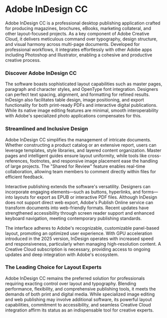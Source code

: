 # Adobe InDesign CC
Adobe InDesign CC is a professional desktop publishing application crafted for producing magazines, brochures, eBooks, marketing collateral, and other layout-focused projects. As a key component of Adobe Creative Cloud, it delivers meticulous command over typography, design structure, and visual harmony across multi-page documents. Developed for professional workflows, it integrates effortlessly with other Adobe apps including Photoshop and Illustrator, enabling a cohesive and productive creative process.

### **Discover Adobe InDesign CC**

The software boasts sophisticated layout capabilities such as master pages, paragraph and character styles, and OpenType font integration. Designers can perfect text spacing, alignment, and formatting for refined results. InDesign also facilitates table design, image positioning, and export functionality for both print-ready PDFs and interactive digital publications. While its native image editing features are minimal, smooth interoperability with Adobe's specialized photo applications compensates for this.


### **Streamlined and Inclusive Design**

Adobe InDesign CC simplifies the management of intricate documents. Whether constructing a product catalog or an extensive report, users can leverage templates, style libraries, and layered content organization. Master pages and intelligent guides ensure layout uniformity, while tools like cross-references, footnotes, and responsive image placement ease the handling of large projects. The "Shared for Review" feature enables real-time collaboration, allowing team members to comment directly within files for efficient feedback.

Interactive publishing extends the software's versatility. Designers can incorporate engaging elements—such as buttons, hyperlinks, and forms—into layouts for export as EPUB or interactive PDF files. Although InDesign does not support direct web export, Adobe's Publish Online service can transform documents into web-friendly formats. Recent updates have strengthened accessibility through screen reader support and enhanced keyboard navigation, meeting contemporary publishing standards.

The interface adheres to Adobe's recognizable, customizable panel-based layout, promoting an optimized user experience. With GPU acceleration introduced in the 2025 version, InDesign operates with increased speed and responsiveness, particularly when managing high-resolution content. A Creative Cloud subscription is necessary, providing access to ongoing updates and deep integration with Adobe's ecosystem.


### **The Leading Choice for Layout Experts**

Adobe InDesign CC remains the preferred solution for professionals requiring exacting control over layout and typography. Blending performance, flexibility, and comprehensive publishing tools, it meets the demands of both print and digital media. While specialized image editing and web publishing may involve additional software, its powerful layout capabilities, commitment to accessibility, and seamless Creative Cloud integration affirm its status as an indispensable tool for creative experts.
